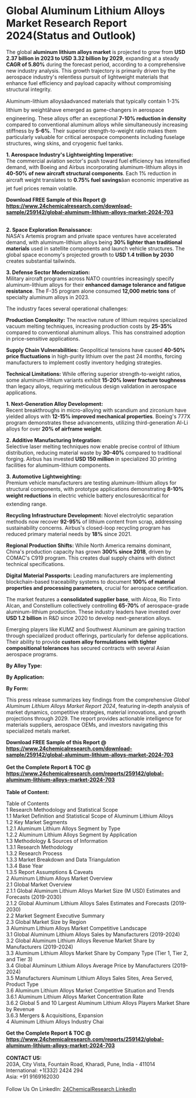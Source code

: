 <h1>Global Aluminum Lithium Alloys Market Research Report 2024(Status and Outlook)</h1><p>The global <strong>aluminum lithium alloys market</strong> is projected to grow from <strong>USD 2.37 billion in 2023 to USD 3.32 billion by 2029</strong>, expanding at a steady <strong>CAGR of 5.80%</strong> during the forecast period, according to a comprehensive new industry analysis. This growth trajectory is primarily driven by the aerospace industry's relentless pursuit of lightweight materials that enhance fuel efficiency and payload capacity without compromising structural integrity.</p><p>Aluminum-lithium alloysâadvanced materials that typically contain 1-3% lithium by weightâhave emerged as game-changers in aerospace engineering. These alloys offer an exceptional <strong>7-10% reduction in density</strong> compared to conventional aluminum alloys while simultaneously increasing stiffness by <strong>5-6%</strong>. Their superior strength-to-weight ratio makes them particularly valuable for critical aerospace components including fuselage structures, wing skins, and cryogenic fuel tanks.</p><p><strong>1. Aerospace Industry's Lightweighting Imperative:</strong><br>
The commercial aviation sector's push toward fuel efficiency has intensified demand, with Boeing and Airbus incorporating aluminum-lithium alloys in <strong>40-50% of new aircraft structural components</strong>. Each 1% reduction in aircraft weight translates to <strong>0.75% fuel savings</strong>âan economic imperative as jet fuel prices remain volatile.</p><div><b>Download FREE Sample of this Report @ 
            <a href="https://www.24chemicalresearch.com/download-sample/259142/global-aluminum-lithium-alloys-market-2024-703">
            https://www.24chemicalresearch.com/download-sample/259142/global-aluminum-lithium-alloys-market-2024-703</a></b></div><br><p><strong>2. Space Exploration Renaissance:</strong><br>
NASA's Artemis program and private space ventures have accelerated demand, with aluminum-lithium alloys being <strong>30% lighter than traditional materials</strong> used in satellite components and launch vehicle structures. The global space economy's projected growth to <strong>USD 1.4 trillion by 2030</strong> creates substantial tailwinds.</p><p><strong>3. Defense Sector Modernization:</strong><br>
Military aircraft programs across NATO countries increasingly specify aluminum-lithium alloys for their <strong>enhanced damage tolerance and fatigue resistance</strong>. The F-35 program alone consumed <strong>12,000 metric tons</strong> of specialty aluminum alloys in 2023.</p><p>The industry faces several operational challenges:</p><p><strong>Production Complexity:</strong> The reactive nature of lithium requires specialized vacuum melting techniques, increasing production costs by <strong>25-35%</strong> compared to conventional aluminum alloys. This has constrained adoption in price-sensitive applications.</p><p><strong>Supply Chain Vulnerabilities:</strong> Geopolitical tensions have caused <strong>40-50% price fluctuations</strong> in high-purity lithium over the past 24 months, forcing manufacturers to implement costly inventory hedging strategies.</p><p><strong>Technical Limitations:</strong> While offering superior strength-to-weight ratios, some aluminum-lithium variants exhibit <strong>15-20% lower fracture toughness</strong> than legacy alloys, requiring meticulous design validation in aerospace applications.</p><p><strong>1. Next-Generation Alloy Development:</strong><br>
Recent breakthroughs in micro-alloying with scandium and zirconium have yielded alloys with <strong>12-15% improved mechanical properties</strong>. Boeing's 777X program demonstrates these advancements, utilizing third-generation Al-Li alloys for over <strong>20% of airframe weight</strong>.</p><p><strong>2. Additive Manufacturing Integration:</strong><br>
Selective laser melting techniques now enable precise control of lithium distribution, reducing material waste by <strong>30-40%</strong> compared to traditional forging. Airbus has invested <strong>USD 150 million</strong> in specialized 3D printing facilities for aluminum-lithium components.</p><p><strong>3. Automotive Lightweighting:</strong><br>
Premium vehicle manufacturers are testing aluminum-lithium alloys for structural components, with prototype applications demonstrating <strong>8-10% weight reductions</strong> in electric vehicle battery enclosuresâcritical for extending range.</p><p><strong>Recycling Infrastructure Development:</strong> Novel electrolytic separation methods now recover <strong>92-95%</strong> of lithium content from scrap, addressing sustainability concerns. Airbus's closed-loop recycling program has reduced primary material needs by <strong>18%</strong> since 2021.</p><p><strong>Regional Production Shifts:</strong> While North America remains dominant, China's production capacity has grown <strong>300% since 2018</strong>, driven by COMAC's C919 program. This creates dual supply chains with distinct technical specifications.</p><p><strong>Digital Material Passports:</strong> Leading manufacturers are implementing blockchain-based traceability systems to document <strong>100% of material properties and processing parameters</strong>, crucial for aerospace certification.</p><p>The market features a <strong>consolidated supplier base</strong>, with Alcoa, Rio Tinto Alcan, and Constellium collectively controlling <strong>65-70%</strong> of aerospace-grade aluminum-lithium production. These industry leaders have invested over <strong>USD 1.2 billion</strong> in R&amp;D since 2020 to develop next-generation alloys.</p><p>Emerging players like KUMZ and Southwest Aluminum are gaining traction through specialized product offerings, particularly for defense applications. Their ability to provide <strong>custom alloy formulations with tighter compositional tolerances</strong> has secured contracts with several Asian aerospace programs.</p><p><strong>By Alloy Type:</strong></p><p><strong>By Application:</strong></p><p><strong>By Form:</strong></p><p>This press release summarizes key findings from the comprehensive <em>Global Aluminum Lithium Alloys Market Report 2024</em>, featuring in-depth analysis of market dynamics, competitive strategies, material innovations, and growth projections through 2029. The report provides actionable intelligence for materials suppliers, aerospace OEMs, and investors navigating this specialized metals market.</p><div><b>Download FREE Sample of this Report @ 
            <a href="https://www.24chemicalresearch.com/download-sample/259142/global-aluminum-lithium-alloys-market-2024-703">
            https://www.24chemicalresearch.com/download-sample/259142/global-aluminum-lithium-alloys-market-2024-703</a></b></div><br><div><b>Get the Complete Report & TOC @ 
            <a href="https://www.24chemicalresearch.com/reports/259142/global-aluminum-lithium-alloys-market-2024-703">
            https://www.24chemicalresearch.com/reports/259142/global-aluminum-lithium-alloys-market-2024-703</a></b></div><br>
            <b>Table of Content:</b><p>Table of Contents<br />
1 Research Methodology and Statistical Scope<br />
1.1 Market Definition and Statistical Scope of Aluminum Lithium Alloys<br />
1.2 Key Market Segments<br />
1.2.1 Aluminum Lithium Alloys Segment by Type<br />
1.2.2 Aluminum Lithium Alloys Segment by Application<br />
1.3 Methodology & Sources of Information<br />
1.3.1 Research Methodology<br />
1.3.2 Research Process<br />
1.3.3 Market Breakdown and Data Triangulation<br />
1.3.4 Base Year<br />
1.3.5 Report Assumptions & Caveats<br />
2 Aluminum Lithium Alloys Market Overview<br />
2.1 Global Market Overview<br />
2.1.1 Global Aluminum Lithium Alloys Market Size (M USD) Estimates and Forecasts (2019-2030)<br />
2.1.2 Global Aluminum Lithium Alloys Sales Estimates and Forecasts (2019-2030)<br />
2.2 Market Segment Executive Summary<br />
2.3 Global Market Size by Region<br />
3 Aluminum Lithium Alloys Market Competitive Landscape<br />
3.1 Global Aluminum Lithium Alloys Sales by Manufacturers (2019-2024)<br />
3.2 Global Aluminum Lithium Alloys Revenue Market Share by Manufacturers (2019-2024)<br />
3.3 Aluminum Lithium Alloys Market Share by Company Type (Tier 1, Tier 2, and Tier 3)<br />
3.4 Global Aluminum Lithium Alloys Average Price by Manufacturers (2019-2024)<br />
3.5 Manufacturers Aluminum Lithium Alloys Sales Sites, Area Served, Product Type<br />
3.6 Aluminum Lithium Alloys Market Competitive Situation and Trends<br />
3.6.1 Aluminum Lithium Alloys Market Concentration Rate<br />
3.6.2 Global 5 and 10 Largest Aluminum Lithium Alloys Players Market Share by Revenue<br />
3.6.3 Mergers & Acquisitions, Expansion<br />
4 Aluminum Lithium Alloys Industry Chai</p><div><b>Get the Complete Report & TOC @ 
            <a href="https://www.24chemicalresearch.com/reports/259142/global-aluminum-lithium-alloys-market-2024-703">
            https://www.24chemicalresearch.com/reports/259142/global-aluminum-lithium-alloys-market-2024-703</a></b></div><br><b>CONTACT US:</b><br>
            203A, City Vista, Fountain Road, Kharadi, Pune, India - 411014<br>
            International: +1(332) 2424 294<br>
            Asia: +91 9169162030 <br><br>
            Follow Us On LinkedIn: <a href="https://www.linkedin.com/company/24chemicalresearch/">24ChemicalResearch LinkedIn</a>
